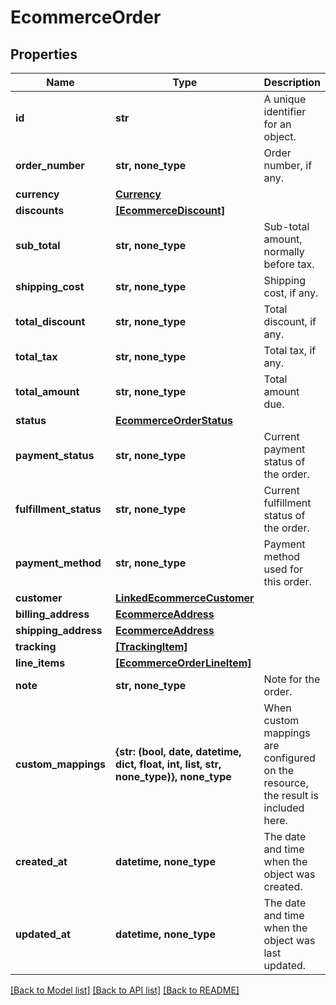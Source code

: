 # EcommerceOrder


## Properties
Name | Type | Description | Notes
------------ | ------------- | ------------- | -------------
**id** | **str** | A unique identifier for an object. | [readonly] 
**order_number** | **str, none_type** | Order number, if any. | [optional] 
**currency** | [**Currency**](Currency.md) |  | [optional] 
**discounts** | [**[EcommerceDiscount]**](EcommerceDiscount.md) |  | [optional] 
**sub_total** | **str, none_type** | Sub-total amount, normally before tax. | [optional] 
**shipping_cost** | **str, none_type** | Shipping cost, if any. | [optional] 
**total_discount** | **str, none_type** | Total discount, if any. | [optional] 
**total_tax** | **str, none_type** | Total tax, if any. | [optional] 
**total_amount** | **str, none_type** | Total amount due. | [optional] 
**status** | [**EcommerceOrderStatus**](EcommerceOrderStatus.md) |  | [optional] 
**payment_status** | **str, none_type** | Current payment status of the order. | [optional] 
**fulfillment_status** | **str, none_type** | Current fulfillment status of the order. | [optional] 
**payment_method** | **str, none_type** | Payment method used for this order. | [optional] 
**customer** | [**LinkedEcommerceCustomer**](LinkedEcommerceCustomer.md) |  | [optional] 
**billing_address** | [**EcommerceAddress**](EcommerceAddress.md) |  | [optional] 
**shipping_address** | [**EcommerceAddress**](EcommerceAddress.md) |  | [optional] 
**tracking** | [**[TrackingItem]**](TrackingItem.md) |  | [optional] 
**line_items** | [**[EcommerceOrderLineItem]**](EcommerceOrderLineItem.md) |  | [optional] 
**note** | **str, none_type** | Note for the order. | [optional] 
**custom_mappings** | **{str: (bool, date, datetime, dict, float, int, list, str, none_type)}, none_type** | When custom mappings are configured on the resource, the result is included here. | [optional] [readonly] 
**created_at** | **datetime, none_type** | The date and time when the object was created. | [optional] [readonly] 
**updated_at** | **datetime, none_type** | The date and time when the object was last updated. | [optional] [readonly] 

[[Back to Model list]](../../README.md#documentation-for-models) [[Back to API list]](../../README.md#documentation-for-api-endpoints) [[Back to README]](../../README.md)



